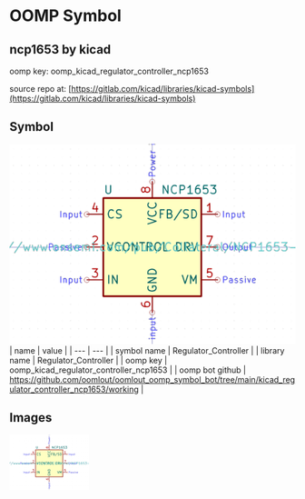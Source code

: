 # OOMP Symbol  
## ncp1653  by kicad  
  
oomp key: oomp_kicad_regulator_controller_ncp1653  
  
source repo at: [https://gitlab.com/kicad/libraries/kicad-symbols](https://gitlab.com/kicad/libraries/kicad-symbols)  
## Symbol  
  
[![working.png](working_600.png)](working.png)  
| name | value | 
| --- | --- | 
| symbol name | Regulator_Controller | 
| library name | Regulator_Controller | 
| oomp key | oomp_kicad_regulator_controller_ncp1653 | 
| oomp bot github | https://github.com/oomlout/oomlout_oomp_symbol_bot/tree/main/kicad_regulator_controller_ncp1653/working | 
## Images  
  
[![working.png](working_140.png)](working.png)  
